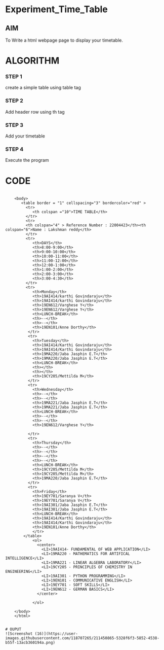 # Experiment_Time_Table

## AIM
To Write a html webpage page to display your timetable.

# ALGORITHM
### STEP 1
create a simple table using table tag
### STEP 2
Add header row using th tag
### STEP 3
Add your timetable
### STEP 4
Execute the program


# CODE
~~~
~~~
<!DOCTYPE html>
<html lang="en">
<head>
    <meta charset="UTF-8">
    <meta http-equiv="X-UA-Compatible" content="IE=edge">
    <meta name="viewport" content="width=device-width, initial-scale=1.0">
    <title>time table</title>
    <html>
        <head>
        <title>TIME TABLE</title>
        </head>
        
        <body>
           <table border = "1" cellspacing="3" bordercolor="red" >
             <tr>
                <th colspan ="10">TIME TABLE</th>
             </tr>
             <tr>
             <th colspan="4" > Reference Number : 22004423</th><th colspan="6">Name : Lakshman reddy</th>
             </tr>
             <tr>
                <th>DAYS</th>
                <th>8:00-9:00</th>
                <th>9:00-10:00</th>
                <th>10:00-11:00</th>
                <th>11:00-12:00</th>
                <th>12:00-1:00</th>
                <th>1:00-2:00</th>
                <th>2:00-3:00</th>
                <th>3:00-4:30</th>
             </tr>
             <tr>
                <th>Monday</th>
                <th>19AI414/karthi Govindaraju</th>
                <th>19AI414/karthi Govindaraju</th>
                <th>19EN612/Varghese Y</th>
                <th>19EN612/Varghese Y</th>
                <th>LUNCH-BREAK</th>
                <th>--</th>
                <th>--</th>
                <th>19EN101/Anne Dorthy</th>
              </tr>
              <tr>
                <th>Tuesday</th>
                <th>19AI414/Karthi Govindaraju</th>
                <th>19AI414/Karthi Govindaraju</th>
                <th>19MA220/Jaba Jasphin E.T</th>
                <th>19MA220/Jaba Jasphin E.T</th>
                <th>LUNCH-BREAK</th>
                <th></th>
                <th></th>
                <th>19CY205/Mettilda M</th>
              </tr>
              <tr>
                <th>Wednesday</th>
                <th>--</th>
                <th>--</th>
                <th>19MA221/Jaba Jasphin E.T</th>
                <th>19MA221/Jaba Jasphin E.T</th>
                <th>LUNCH-BREAK</th>
                <th>--</th>
                <th>--</th>
                <th>19EN612/Varghese Y</th>
                
              </tr>
              <tr>
                <th>Thursday</th>
                <th>--</th>
                <th>--</th>
                <th>--</th>
                <th>--</th>
                <th>LUNCH-BREAK</th>
                <th>19CY205/Mettilda M</th>
                <th>19CY205/Mettilda M</th>
                <th>19MA220/Jaba Jasphin E.T</th>
              </tr>
              <tr>
                <th>Friday</th>
                <th>19EY701/Saranya V</th>
                <th>19EY701/Saranya V</th>
                <th>19AI301/Jaba Jasphin E.T</th>
                <th>19AI301/Jaba Jasphin E.T</th>
                <th>LUNCH-BREAK</th>
                <th>19AI414/Karthi Govindaraju</th>
                <th>19AI414/Karthi Govindaraju</th>
                <th>19EN101/Anne Dorthy</th>
                </tr>
            </table>
                <ol>
                  <center>
                    <LI>19AI414- FUNDAMENTAL OF WEB APPLICATION</LI>
                    <LI>19MA220 - MATHEMATICS FOR ARTIFICAL INTELLIGENCE</LI>
                    <LI>19MA221 - LINEAR ALGEBRA LABORATORY</LI>
                    <LI>19CY205 - PRINCIPLES OF CHEMISTRY IN ENGINEERING</LI>
                    <LI>19AI301 - PYTHON PROGRAMMING</LI>
                    <LI>19EN101 - COMMUNICATIVE ENGLISH</LI>
                    <LI>19EY701 - SOFT SKILLS</LI>
                    <LI>19EN612 - GERMAN BASICS</LI>
                  </center>
               
                </ol>
            
        </body>
        </html>

~~~

# OUPUT
![Screenshot (16)](https://user-images.githubusercontent.com/118707265/211450865-5328f6f3-5852-4538-b55f-13acb360194a.png)
